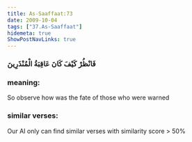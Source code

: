 ```yaml
---
title: As-Saaffaat:73
date: 2009-10-04
tags: ["37.As-Saaffaat"]
hidemeta: true 
ShowPostNavLinks: true 
---
```

### فَانْظُرْ كَيْفَ كَانَ عَاقِبَةُ الْمُنْذَرِينَ
### meaning: 
So observe how was the fate of those who were warned
### similar verses: 

Our AI only can find similar verses with similarity score > 50% 




